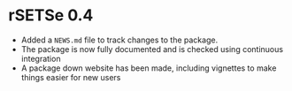 # rSETSe 0.4

* Added a `NEWS.md` file to track changes to the package.
* The package is now fully documented and is checked using continuous integration
* A package down website has been made, including vignettes to make things easier for new users
